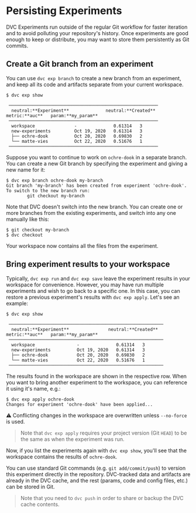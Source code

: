 # Persisting Experiments

DVC Experiments run outside of the regular Git workflow for faster iteration and
to avoid polluting your <abbr>repository</abbr>'s history. Once experiments are
good enough to keep or distribute, you may want to store them persistently as
Git commits.

## Create a Git branch from an experiment

You can use `dvc exp branch` to create a new branch from an experiment, and keep
all its code and artifacts separate from your current <abbr>workspace</abbr>.

```cli
$ dvc exp show
```

```dvctable
 ─────────────────────────────────────────────────────────
  neutral:**Experiment**              neutral:**Created**            metric:**auc**   param:**my_param**
 ─────────────────────────────────────────────────────────
  workspace               -              0.61314   3
  new-experiments         Oct 19, 2020   0.61314   3
  ├── ochre-dook          Oct 20, 2020   0.69830   2
  └── matte-vies          Oct 22, 2020   0.51676   1
 ─────────────────────────────────────────────────────────
```

Suppose you want to continue to work on `ochre-dook` in a separate branch. You
can create a new Git branch by specifying the experiment and giving a new name
for it:

```cli
$ dvc exp branch ochre-dook my-branch
Git branch 'my-branch' has been created from experiment 'ochre-dook'.
To switch to the new branch run:
        git checkout my-branch
```

Note that DVC doesn't switch into the new branch. You can create one or more
branches from the existing experiments, and switch into any one manually like
this:

```cli
$ git checkout my-branch
$ dvc checkout
```

Your workspace now contains all the files from the experiment.

## Bring experiment results to your workspace

Typically, `dvc exp run` and `dvc exp save` leave the experiment results in your
workspace for convenience. However, you may have run multiple experiments and
wish to go back to a specific one. In this case, you can restore a previous
experiment's results with `dvc exp apply`. Let's see an example:

```cli
$ dvc exp show
```

```dvctable
 ───────────────────────────────────────────────────────────
  neutral:**Experiment**               neutral:**Created**            metric:**auc**   param:**my_param**
 ───────────────────────────────────────────────────────────
  workspace                -              0.61314   3
  new-experiments          Oct 19, 2020   0.61314   3
  ├── ochre-dook           Oct 20, 2020   0.69830   2
  └── matte-vies           Oct 22, 2020   0.51676   1
 ───────────────────────────────────────────────────────────
```

The results found in the workspace are shown in the respective row. When you
want to bring another experiment to the workspace, you can reference it using
it's name, e.g.:

```cli
$ dvc exp apply ochre-dook
Changes for experiment 'ochre-dook' have been applied...
```

⚠️ Conflicting changes in the workspace are overwritten unless `--no-force` is
used.

> Note that `dvc exp apply` requires your project version (Git `HEAD`) to be the
> same as when the experiment was run.

Now, if you list the experiments again with `dvc exp show`, you'll see that the
workspace contains the results of `ochre-dook`.

You can use standard Git commands (e.g. `git add/commit/push`) to version this
experiment directly in the <abbr>repository</abbr>. DVC-tracked data and
artifacts are already in the DVC cache, and the rest (params, code and config
files, etc.) can be stored in Git.

> Note that you need to `dvc push` in order to share or backup the DVC
> cache contents.

